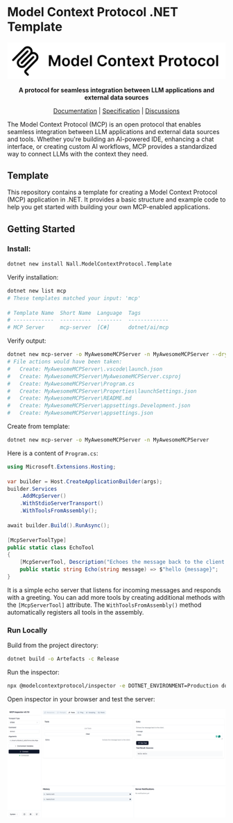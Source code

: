 # Model Context Protocol .NET Template

<p align="center">
  <img src="assets/light.png" alt="MCP Logo" />
</p>

<p align="center">
  <strong>A protocol for seamless integration between LLM applications and external data sources</strong>
</p>

<p align="center">
  <a href="https://modelcontextprotocol.io">Documentation</a> |
  <a href="https://spec.modelcontextprotocol.io">Specification</a> |
  <a href="https://github.com/orgs/modelcontextprotocol/discussions">Discussions</a>
</p>

The Model Context Protocol (MCP) is an open protocol that enables seamless integration between LLM applications and external data sources and tools. Whether you're building an AI-powered IDE, enhancing a chat interface, or creating custom AI workflows, MCP provides a standardized way to connect LLMs with the context they need.

## Template

This repository contains a template for creating a Model Context Protocol (MCP) application in .NET. It provides a basic structure and example code to help you get started with building your own MCP-enabled applications.

## Getting Started

### Install:

```bash
dotnet new install Nall.ModelContextProtocol.Template
```

Verify installation:

```bash
dotnet new list mcp
# These templates matched your input: 'mcp'

# Template Name  Short Name  Language  Tags
# -------------  ----------  --------  -------------
# MCP Server     mcp-server  [C#]      dotnet/ai/mcp
```

Verify output:

```bash
dotnet new mcp-server -o MyAwesomeMCPServer -n MyAwesomeMCPServer --dry-run
# File actions would have been taken:
#   Create: MyAwesomeMCPServer\.vscode\launch.json
#   Create: MyAwesomeMCPServer\MyAwesomeMCPServer.csproj
#   Create: MyAwesomeMCPServer\Program.cs
#   Create: MyAwesomeMCPServer\Properties\launchSettings.json
#   Create: MyAwesomeMCPServer\README.md
#   Create: MyAwesomeMCPServer\appsettings.Development.json
#   Create: MyAwesomeMCPServer\appsettings.json
```

Create from template:

```bash
dotnet new mcp-server -o MyAwesomeMCPServer -n MyAwesomeMCPServer
```

Here is a content of `Program.cs`:

```csharp
using Microsoft.Extensions.Hosting;

var builder = Host.CreateApplicationBuilder(args);
builder.Services
    .AddMcpServer()
    .WithStdioServerTransport()
    .WithToolsFromAssembly();

await builder.Build().RunAsync();

[McpServerToolType]
public static class EchoTool
{
    [McpServerTool, Description("Echoes the message back to the client.")]
    public static string Echo(string message) => $"hello {message}";
}
```

It is a simple echo server that listens for incoming messages and responds with a greeting. You can add more tools by creating additional methods with the `[McpServerTool]` attribute. The `WithToolsFromAssembly()` method automatically registers all tools in the assembly.

### Run Locally

Build from the project directory:

```bash
dotnet build -o Artefacts -c Release
```

Run the inspector:

```bash
npx @modelcontextprotocol/inspector -e DOTNET_ENVIRONMENT=Production dotnet "$(PWD)/Artefacts/MyAwesomeMCPServer.dll"
```

Open inspector in your browser and test the server:

<p align="center">
  <img src="assets/inspector-demo.png" alt="Inspector Demo" />
</p>


